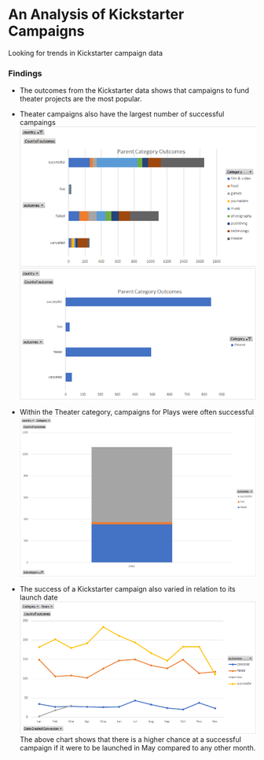# An Analysis of Kickstarter Campaigns
Looking for trends in Kickstarter campaign data
### Findings
* The outcomes from the Kickstarter data shows that campaigns to fund theater projects are the most popular. 
* Theater campaigns also have the largest number of successful campaings
![Parent Category Outcomes Chart](https://github.com/crscheideman/kickstarter-analysis/blob/master/Parent%20Category%20Outcomes%20Chart.png)
![Theater Outcomes](https://github.com/crscheideman/kickstarter-analysis/blob/master/Theater%20Outcomes.png)

* Within the Theater category, campaigns for Plays were often successful
![Play Outcomes](https://github.com/crscheideman/kickstarter-analysis/blob/master/Play%20Outcomes.png)

* The success of a Kickstarter campaign also varied in relation to its launch date
![Outcome Based on Launch Date](https://github.com/crscheideman/kickstarter-analysis/blob/master/Outcomes%20Based%20on%20Launch%20Date%20Chart.png)
The above chart shows that there is a higher chance at a successful campaign if it were to be launched in May compared to any other month.

